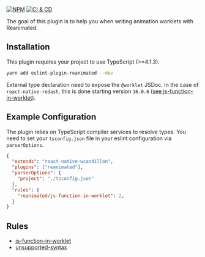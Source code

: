 [![NPM](https://img.shields.io/npm/v/eslint-plugin-reanimated)](https://www.npmjs.com/package/eslint-plugin-reanimated) [![CI & CD](https://github.com/wcandillon/eslint-plugin-reanimated/workflows/CI%20&%20CD/badge.svg)](https://github.com/wcandillon/eslint-plugin-reanimated/actions?query=branch%3Amaster)

The goal of this plugin is to help you when writing animation worklets with Reanimated.

## Installation

This plugin requires your project to use TypeScript (>=4.1.3).

```sh
yarn add eslint-plugin-reanimated --dev
```

External type declaration need to expose the `@worklet` JSDoc.
In the case of `react-native-redash`, this is done starting version `16.0.6` ([see js-function-in-worklet](https://github.com/wcandillon/eslint-plugin-reanimated/blob/master/docs/js-function-in-worklet.md)).

## Example Configuration

The plugin relies on TypeScript compiler services to resolve types.
You need to set your `tsconfig.json` file in your eslint configuration via `parserOptions`.

```json
{
  "extends": "react-native-wcandillon",
  "plugins": ["reanimated"],
  "parserOptions": {
    "project": "./tsconfig.json"
  },
  "rules": {
    "reanimated/js-function-in-worklet": 2,
  }
}
```

## Rules
* [js-function-in-worklet](https://github.com/wcandillon/eslint-plugin-reanimated/blob/master/docs/js-function-in-worklet.md)
* [unsupported-syntax](https://github.com/wcandillon/eslint-plugin-reanimated/blob/master/docs/unsupported-syntax)
